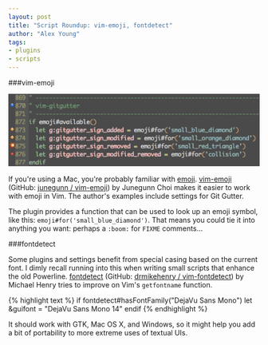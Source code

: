 ```yaml
---
layout: post
title: "Script Roundup: vim-emoji, fontdetect"
author: "Alex Young"
tags: 
- plugins
- scripts
---
```


###vim-emoji

![Vim emoji](/images/posts/vim-emoji.png)

If you're using a Mac, you're probably familiar with [emoji](http://en.wikipedia.org/wiki/Emoji).  [vim-emoji](http://www.vim.org/scripts/script.php?script_id=4725) (GitHub: [junegunn / vim-emoji](https://github.com/junegunn/vim-emoji)) by Junegunn Choi makes it easier to work with emoji in Vim.  The author's examples include settings for Git Gutter.

The plugin provides a function that can be used to look up an emoji symbol, like this: `emoji#for('small_blue_diamond')`.  That means you could tie it into anything you want: perhaps a `:boom:` for `FIXME` comments...

###fontdetect

Some plugins and settings benefit from special casing based on the current font.  I dimly recall running into this when writing small scripts that enhance the old Powerline.  [fontdetect](http://www.vim.org/scripts/script.php?script_id=4723) (GitHub: [drmikehenry / vim-fontdetect](https://github.com/drmikehenry/vim-fontdetect)) by Michael Henry tries to improve on Vim's `getfontname` function.

{% highlight text %}
if fontdetect#hasFontFamily("DejaVu Sans Mono") 
  let &guifont = "DejaVu Sans Mono 14" 
endif 
{% endhighlight %}

It should work with GTK, Mac OS X, and Windows, so it might help you add a bit of portability to more extreme uses of textual UIs.

